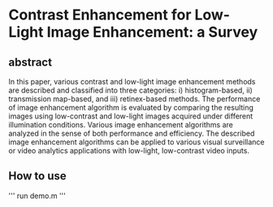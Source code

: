 # Contrast Enhancement for Low-Light Image Enhancement: a Survey
## abstract
In this paper, various contrast and low-light image enhancement methods are described and classified into three categories: i) histogram-based, ii) transmission map-based, and iii) retinex-based methods. The performance of image enhancement algorithm is evaluated by comparing the resulting images using low-contrast and low-light images acquired under different illumination conditions. Various image enhancement algorithms are analyzed in the sense of both performance and efficiency. The described image enhancement algorithms can be applied to various visual surveillance or video analytics applications with low-light, low-contrast video inputs.

## How to use
'''
run demo.m
'''
